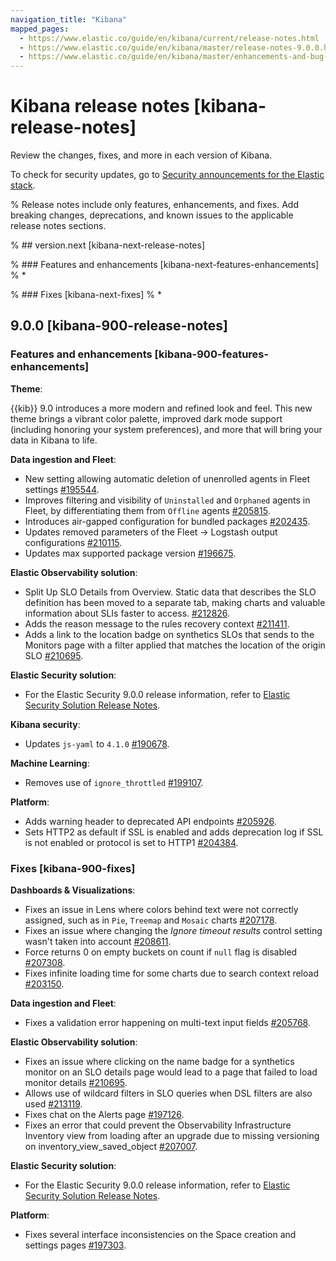 ```yaml
---
navigation_title: "Kibana"
mapped_pages:
  - https://www.elastic.co/guide/en/kibana/current/release-notes.html
  - https://www.elastic.co/guide/en/kibana/master/release-notes-9.0.0.html
  - https://www.elastic.co/guide/en/kibana/master/enhancements-and-bug-fixes-v9.0.0.html
---
```


# Kibana release notes [kibana-release-notes]

Review the changes, fixes, and more in each version of Kibana. 

To check for security updates, go to [Security announcements for the Elastic stack](https://discuss.elastic.co/c/announcements/security-announcements/31).

% Release notes include only features, enhancements, and fixes. Add breaking changes, deprecations, and known issues to the applicable release notes sections. 

% ## version.next [kibana-next-release-notes]

% ### Features and enhancements [kibana-next-features-enhancements]
% * 

% ### Fixes [kibana-next-fixes]
% * 

## 9.0.0 [kibana-900-release-notes]

### Features and enhancements [kibana-900-features-enhancements]

**Theme**:

{{kib}} 9.0 introduces a more modern and refined look and feel. This new theme brings a vibrant color palette, improved dark mode support (including honoring your system preferences), and more that will bring your data in Kibana to life.

**Data ingestion and Fleet**:
* New setting allowing automatic deletion of unenrolled agents in Fleet settings [#195544]({{kib-pull}}195544).
* Improves filtering and visibility of `Uninstalled` and `Orphaned` agents in Fleet, by differentiating them from `Offline` agents [#205815]({{kib-pull}}205815).
* Introduces air-gapped configuration for bundled packages [#202435]({{kib-pull}}202435).
* Updates removed parameters of the Fleet -> Logstash output configurations [#210115]({{kib-pull}}210115).
* Updates max supported package version  [#196675]({{kib-pull}}196675).

**Elastic Observability solution**:
* Split Up SLO Details from Overview. Static data that describes the SLO definition has been moved to a separate tab, making charts and valuable information about SLIs faster to access. [#212826]({{kib-pull}}212826).
* Adds the reason message to the rules recovery context [#211411]({{kib-pull}}211411).
* Adds a link to the location badge on synthetics SLOs that sends to the Monitors page with a filter applied that matches the location of the origin SLO [#210695]({{kib-pull}}210695).

**Elastic Security solution**:
* For the Elastic Security 9.0.0 release information, refer to [Elastic Security Solution Release Notes](docs-content://release-notes/elastic-security/release-notes.md).

**Kibana security**:
* Updates `js-yaml` to `4.1.0` [#190678]({{kib-pull}}190678).

**Machine Learning**:
* Removes use of `ignore_throttled` [#199107]({{kib-pull}}199107).

**Platform**:
* Adds warning header to deprecated API endpoints [#205926]({{kib-pull}}205926).
* Sets HTTP2 as default if SSL is enabled and adds deprecation log if SSL is not enabled or protocol is set to HTTP1 [#204384]({{kib-pull}}204384).


### Fixes [kibana-900-fixes]

**Dashboards & Visualizations**:
* Fixes an issue in Lens where colors behind text were not correctly assigned, such as in `Pie`, `Treemap` and `Mosaic` charts [#207178]({{kib-pull}}207178).
* Fixes an issue where changing the *Ignore timeout results* control setting wasn't taken into account [#208611]({{kib-pull}}208611).
* Force returns 0 on empty buckets on count if `null` flag is disabled [#207308]({{kib-pull}}207308).
* Fixes infinite loading time for some charts due to search context reload [#203150]({{kib-pull}}203150).

**Data ingestion and Fleet**:
* Fixes a validation error happening on multi-text input fields [#205768]({{kib-pull}}205768).

**Elastic Observability solution**:
* Fixes an issue where clicking on the name badge for a synthetics monitor on an SLO details page would lead to a page that failed to load monitor details [#210695]({{kib-pull}}210695).
* Allows use of wildcard filters in SLO queries when DSL filters are also used [#213119]({{kib-pull}}213119).
* Fixes chat on the Alerts page [#197126]({{kib-pull}}197126).
* Fixes an error that could prevent the Observability Infrastructure Inventory view from loading after an upgrade due to missing versioning on inventory_view_saved_object [#207007]({{kib-pull}}207007).

**Elastic Security solution**:
* For the Elastic Security 9.0.0 release information, refer to [Elastic Security Solution Release Notes](docs-content://release-notes/elastic-security/release-notes.md).

**Platform**:

* Fixes several interface inconsistencies on the Space creation and settings pages [#197303]({{kib-pull}}197303).
